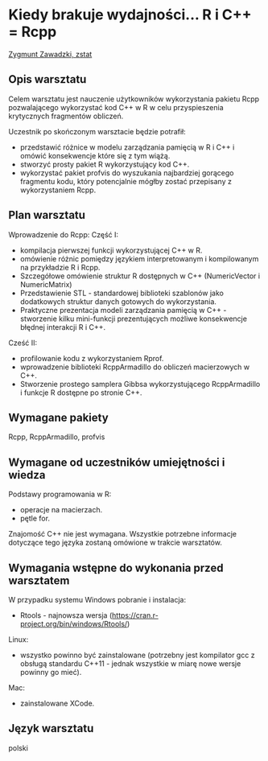 # Kiedy brakuje wydajności... R i C++ = Rcpp

[Zygmunt  Zawadzki, zstat](http://zstat.pl)

## Opis warsztatu 

Celem warsztatu jest nauczenie użytkowników wykorzystania pakietu Rcpp pozwalającego wykorzystać kod C++ w R w celu przyspieszenia krytycznych fragmentów obliczeń. 

Uczestnik po skończonym warsztacie będzie potrafił:
- przedstawić różnice w modelu zarządzania pamięcią w R i C++ i omówić konsekwencje które się z tym wiążą.
- stworzyć prosty pakiet R wykorzystujący kod C++.
- wykorzystać pakiet profvis do wyszukania najbardziej gorącego fragmentu kodu, który potencjalnie mógłby zostać przepisany z wykorzystaniem Rcpp.


## Plan warsztatu 

Wprowadzenie do Rcpp:
Część I:
- kompilacja pierwszej funkcji wykorzystującej C++ w R.
- omówienie różnic pomiędzy językiem interpretowanym i kompilowanym na przykładzie R i Rcpp.
- Szczegółowe omówienie struktur R dostępnych w C++ (NumericVector i NumericMatrix)
- Przedstawienie STL - standardowej biblioteki szablonów jako dodatkowych struktur danych gotowych do wykorzystania.
- Praktyczne prezentacja modeli zarządzania pamięcią w C++ - stworzenie kilku mini-funkcji prezentujących możliwe konsekwencje błędnej interakcji R i C++.

Cześć II:
- profilowanie kodu z wykorzystaniem Rprof.
- wprowadzenie biblioteki RcppArmadillo do obliczeń macierzowych w C++.
- Stworzenie prostego samplera Gibbsa wykorzystującego RcppArmadillo i funkcje R dostępne po stronie C++. 

## Wymagane pakiety 



Rcpp, RcppArmadillo, profvis

## Wymagane od uczestników umiejętności i wiedza 

Podstawy programowania w R:
- operacje na macierzach.
- pętle for.

Znajomość C++ nie jest wymagana. Wszystkie potrzebne informacje dotyczące tego języka zostaną omówione w trakcie warsztatów.

## Wymagania wstępne do wykonania przed warsztatem 

W przypadku systemu Windows pobranie i instalacja:
- Rtools - najnowsza wersja (https://cran.r-project.org/bin/windows/Rtools/)

Linux:
- wszystko powinno być zainstalowane (potrzebny jest kompilator gcc z obsługą standardu C++11 - jednak wszystkie w miarę nowe wersje powinny go mieć).

Mac:
- zainstalowane XCode.

## Język warsztatu 

polski
